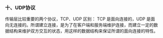 

### 十、UDP协议

传输层比较重要的两个协议，TCP、UDP
区别：
TCP 是面向连接的，UDP 是面向无连接的。所谓建立连接，是为了在客户端和服务端维护连接，而建立一定的数据结构来维护双方交互的状态，用这样的数据结构来保证所谓的面向连接的特性。

















